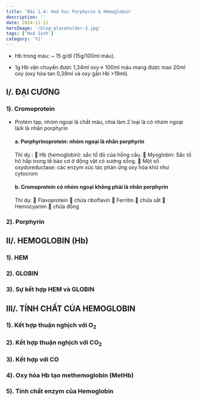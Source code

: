 ```yaml
---
title: 'Bài 1.4: Hoá học Porphyrin & Hemoglobin'
description: ''
date: 2024-11-11
heroImage: '/blog-placeholder-3.jpg'
tags: ['Hoá Sinh']
category: 'Y1'
---
```


* Hb trong máu: ~ 15 g/dl (15g/100ml máu).

* 1g Hb vận chuyển được 1,34ml oxy→ 100ml máu mang được max 20ml oxy (oxy hòa tan 0,39ml và oxy gắn Hb >19ml).

## I/. ĐẠI CƯƠNG

### 1). Cromoprotein

* Protein tạp, nhóm ngoại là chất màu, chia làm 2 loại là có nhóm ngoại là/k là nhân porphyrin

  #### a. Porphyrinoprotein: nhóm ngoại là nhân porphyrin

  Thí dụ :
   Hb (hemoglobin): sắc tố đỏ của hồng cầu.
   Myoglobin: Sắc tố hô hấp trong tế bào cơ ở động vật có xương sống.
   Một số oxydoreductase: các enzym xúc tác phản ứng oxy hóa khử như cytocrom

  #### b. Cromoprotein có nhóm ngoại không phải là nhân porphyrin

  Thí dụ:
   Flavoprotein  chứa riboflavin
   Ferritin  chứa sắt
   Hemocyamin  chứa đồng

### 2). Porphyrin

## II/. HEMOGLOBIN (Hb)

### 1). HEM

### 2). GLOBIN

### 3). Sự kết hợp HEM và GLOBIN

## III/. TÍNH CHẤT CỦA HEMOGLOBIN

### 1). Kết hợp thuận nghịch với O<sub>2</sub>

### 2). Kết hợp thuận nghịch với CO<sub>2</sub>

### 3). Kết hợp với CO

### 4). Oxy hóa Hb tạo methemoglobin (MetHb)

### 5). Tính chất enzym của Hemoglobin
